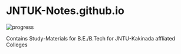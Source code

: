 # JNTUK-Notes.github.io
![progress](https://img.shields.io/badge/Progress%3A-52%25-red)
<p>Contains Study-Materials for B.E./B.Tech for JNTU-Kakinada affliated Colleges</p>
